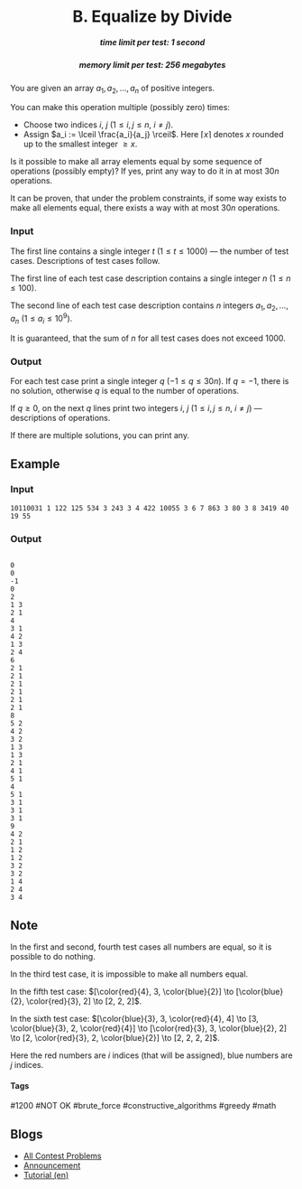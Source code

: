 <h1 style='text-align: center;'> B. Equalize by Divide</h1>

<h5 style='text-align: center;'>time limit per test: 1 second</h5>
<h5 style='text-align: center;'>memory limit per test: 256 megabytes</h5>

You are given an array $a_1, a_2, \ldots, a_n$ of positive integers.

You can make this operation multiple (possibly zero) times:

* Choose two indices $i$, $j$ ($1 \leq i, j \leq n$, $i \neq j$).
* Assign $a_i := \lceil \frac{a_i}{a_j} \rceil$. Here $\lceil x \rceil$ denotes $x$ rounded up to the smallest integer $\geq x$.

Is it possible to make all array elements equal by some sequence of operations (possibly empty)? If yes, print any way to do it in at most $30n$ operations.

It can be proven, that under the problem constraints, if some way exists to make all elements equal, there exists a way with at most $30n$ operations.

### Input

The first line contains a single integer $t$ ($1 \leq t \leq 1000$) — the number of test cases. Descriptions of test cases follow.

The first line of each test case description contains a single integer $n$ ($1 \leq n \leq 100$).

The second line of each test case description contains $n$ integers $a_1, a_2, \ldots, a_n$ ($1 \leq a_i \leq 10^9$).

It is guaranteed, that the sum of $n$ for all test cases does not exceed $1000$.

### Output

For each test case print a single integer $q$ ($-1 \leq q \leq 30n$). If $q=-1$, there is no solution, otherwise $q$ is equal to the number of operations.

If $q \geq 0$, on the next $q$ lines print two integers $i$, $j$ ($1 \leq i, j \leq n$, $i \neq j$) — descriptions of operations.

If there are multiple solutions, you can print any.

## Example

### Input


```text
10110031 1 122 125 534 3 243 3 4 422 10055 3 6 7 863 3 80 3 8 3419 40 19 55
```
### Output

```text

0
0
-1
0
2
1 3
2 1
4
3 1
4 2
1 3
2 4
6
2 1
2 1
2 1
2 1
2 1
2 1
8
5 2
4 2
3 2
1 3
1 3
2 1
4 1
5 1
4
5 1
3 1
3 1
3 1
9
4 2
2 1
1 2
1 2
3 2
3 2
1 4
2 4
3 4

```
## Note

In the first and second, fourth test cases all numbers are equal, so it is possible to do nothing.

In the third test case, it is impossible to make all numbers equal.

In the fifth test case: $[\color{red}{4}, 3, \color{blue}{2}] \to [\color{blue}{2}, \color{red}{3}, 2] \to [2, 2, 2]$.

In the sixth test case: $[\color{blue}{3}, 3, \color{red}{4}, 4] \to [3, \color{blue}{3}, 2, \color{red}{4}] \to [\color{red}{3}, 3, \color{blue}{2}, 2] \to [2, \color{red}{3}, 2, \color{blue}{2}] \to [2, 2, 2, 2]$.

Here the red numbers are $i$ indices (that will be assigned), blue numbers are $j$ indices.



#### Tags 

#1200 #NOT OK #brute_force #constructive_algorithms #greedy #math 

## Blogs
- [All Contest Problems](../Codeforces_Round_854_by_cybercats_(Div._1_+_Div._2).md)
- [Announcement](../blogs/Announcement.md)
- [Tutorial (en)](../blogs/Tutorial_(en).md)
